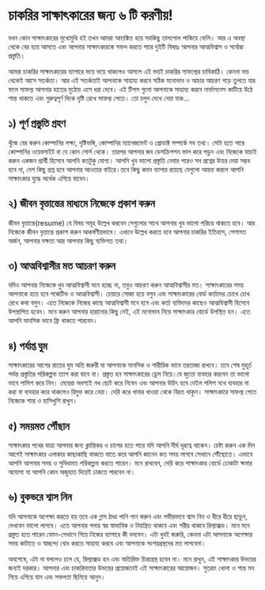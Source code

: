 # চাকরির সাক্ষাৎকারের জন্য ৬ টি করণীয়!

যখন কোন সাক্ষাৎকারের মুখোমুখি হই তখন আমরা আতঙ্কিত হয়ে সবকিছু তালগোল পাকিয়ে ফেলি। আর এ অবস্থা থেকে বের হয়ে আসতে এবং আপনার সাক্ষাৎকারকে সফল করতে পারে দুইটি বিষয়ঃ আপনার আত্মবিশ্বাস ও সর্বোচ্চ প্রস্তুতি।

আমরা চাকরির সাক্ষাৎকারের ব্যাপারে ভয়ে ভয়ে থাকলেও আসলে এই ভয়ই চাকরির সাফল্যের চাবিকাঠি। কেননা ভয় থেকেই আসে সতর্কতা। আর এই সতর্কতাই আপনাকে সাহায্য করবে সঠিক মনোভাব ও আচার আচরণ গড়ে তুলতে যার ফলে সাফল্য আপনার হাতের মুঠোয় এসে ধরা দেবে।
এই টিপস গুলো আপনাকে সাহায্য করবে নার্ভাসনেস কাটিয়ে উঠে শান্ত থাকতে এবং গুরুত্বপূর্ণ দিকে দৃষ্টি রেখে সাফল্য পেতে। তো চলুন দেখে নেয়া যাক…

## ১) পূর্ণ প্রস্তুতি গ্রহণ
খুঁজে বের করুন কোম্পানির লক্ষ্য, দৃষ্টিভঙ্গি, কোম্পানির ম্যানেজমেন্ট ও প্রোডাক্ট সম্পর্কে সব তথ্য। সেটা হতে পারে কোম্পানির ওয়েবসাইট বা যে কোন সোর্স থেকে। তারপর আপনার জব ডেসক্রিপশন ভাল করে পড়ুন এবং নিজেকে যাচাই করুন একজন প্রার্থী হিসেবে আপনি কতটুকু যোগ্য। আপনি খুব ভালো প্রস্তুতি নেবার পরেও সব প্রশ্নের উত্তর দেয়া সম্ভব হবে না, বেশ কিছু প্রশ্ন হবে আপনার আওতার বাইরে।তবে কিছু কমন ব্যাপার রয়েছে যেগুলো আয়ত্ত করলে আপনি সাক্ষাৎকার যুদ্ধে অর্ধেক এগিয়ে যাবেন।

## ২) জীবন বৃত্তান্তের মাধ্যমে নিজেকে প্রকাশ করুন
জীবন বৃত্তান্তে(resume) যে বিষয় সমূহ উল্লেখ করবেন সেগুলোর সাথে আপনার খুব ভালো পরিচয় থাকতে হবে। আর নিজেকে জীবন বৃত্তান্তে প্রকাশ করুন আকর্ষণীয়ভাবে। এখানে উল্লেখ করতে হবে আপনার চাকরির ইতিহাস, পেশাগত অর্জন, আপনার দক্ষতা আর আপনার কিছু ব্যক্তিগত তথ্য।

## ৩) আত্মবিশ্বাসীর মত আচরণ করুন
যদিও আপনার নিজেকে খুব আত্মবিশ্বাসী মনে হচ্ছে না, তবুও আচরণ করুন আত্মবিশ্বাসীর মত। সাক্ষাৎকারের সময় আপনাকে হতে হবে পজেটিভ ও আত্মবিশ্বাসী। চেয়ারে সোজা হয়ে বসুন এবং সাক্ষাৎকারের বোর্ড কর্তাদের চোখে চোখ রেখে কথা বলুন। এতে নিজেকে নিজের কাছে আত্মবিশ্বাসী মনে হবে এবং কর্তা ব্যক্তিদের কাছেও আত্মবিশ্বাসী হিসেবে উপস্থাপিত হবেন। মনে করুন আপনার হারানোর কিছু নেই, এই মনোভাব নিয়ে সাক্ষাৎকার বোর্ডে উপস্থিত হন। এতে আপনি মানসিক ভাবে ফ্রি থাকতে পারবেন।

## ৪) পর্যাপ্ত ঘুম
সাক্ষাৎকারের আগের রাতের ঘুম অতি জরুরী যা আপনাকে মানসিক ও শারীরিক ভাবে তরতাজা রাখবে। তবে শেষ মুহূর্ত পর্যন্ত প্রস্তুতির পরিকল্পনা ত্যাগ করা যাবে না। প্রস্তুত হন সাক্ষাৎকারের ড্রেস নিয়ে।যে জুতো ব্যবহার করবেন তা ভালো ভাবে পালিশ করে নিন। মেয়েরা অবশ্যই নখ ছোট করে নিবেন এবং আপনার উচিৎ হবে নেইল পলিশ নখে ব্যবহার না করা বা ব্যবহার করে থাকলেও রিমুভ করে নেয়া। দেরি করে খাবার খাওয়া থেকে বিরত থাকুন। সাক্ষাৎকারে সাফল্য পেতে নিজেকে শান্ত ও হাসিখুশি রাখুন।

## ৫) সময়মত পৌঁছান
সাক্ষাৎকার পথের যাত্রা আপনার জন্য ক্লান্তিকর ও চাপের হতে পারে যদি আপনি দীর্ঘ দূরত্বে থাকেন। চেষ্টা করুন এক দিন আগেই সাক্ষাৎকার এলাকার কাছাকাছি থাকতে যাতে করে আপনি জানেন কত সময় লাগবে সেখানে পৌঁছোতে। এভাবে আপনি আপনার সময় ও সুবিধামত পরিকল্পনা করতে পারেন। মনে রাখবেন, দেরি করে সাক্ষাৎকার বোর্ডে ঢোকাটা ক্ষমার অযোগ্য যা আপনি কোন অজুহাত দিয়েই ঢাকতে পারবেন না।

## ৬) বুকভরে শ্বাস নিন
যদি আপনাকে অপেক্ষা করতে হয় তবে এক গ্লাস ঠাণ্ডা পানি পান করুন এবং গভীরভাবে শ্বাস নিন ও ধীরে ধীরে ছাড়ুন, দেখবেন ভালো লাগবে। এতে আপনার গলার স্বর স্বাভাবিক ও নিয়ন্ত্রিত থাকবে এবং শরীর থাকবে রিল্যাক্সড। মনে মনে প্রস্তুত হতে পারেন যেমন-সেখানে গিয়ে নিজের ব্যাপারে কী বলবেন। এটা খুবই জরুরি, কেননা এটা আপনাকে অপেক্ষার সময় কাটাতে ও স্বাচ্ছন্দ্য বোধ করতে সাহায্য করবে এবং আপনাকে সংশয়গ্রস্থদের মত লাগবেনা।

অবশেষে, এটা না বললেও চলে যে, রিল্যাক্সড হন এবং অতিরিক্ত চিন্তাগ্রস্থ হবেন না। মনে রাখুন, এই সাক্ষাৎকার উভয়ের জন্যই দরকার। আপনার এবং চাকরিদাতার উভয়ের প্রয়োজনেই এই সাক্ষাৎকারের আয়োজন। সুতরাং খোলা ও শান্ত মন নিয়ে এগিয়ে যান এবং সফলতা ছিনিয়ে আনুন।
